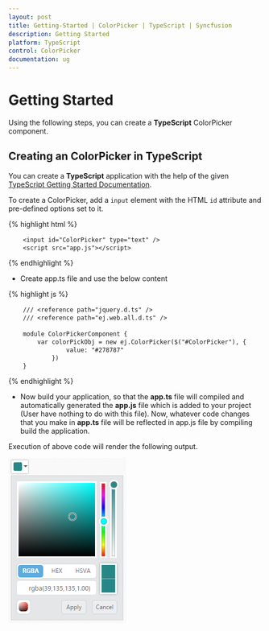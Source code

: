 ```yaml
---
layout: post
title: Getting-Started | ColorPicker | TypeScript | Syncfusion
description: Getting Started
platform: TypeScript
control: ColorPicker
documentation: ug
---
```


# Getting Started


Using the following steps, you can create a **TypeScript** ColorPicker component.

## Creating an ColorPicker in TypeScript


You can create a **TypeScript** application with the help of the given [TypeScript Getting Started Documentation](https://help.syncfusion.com/js/typescript).


To create a ColorPicker, add a `input` element with the HTML `id` attribute and pre-defined options set to it.


{% highlight html %}

        <input id="ColorPicker" type="text" />
        <script src="app.js"></script>

{% endhighlight %}



* Create app.ts file and use the below content



{% highlight js %}

        /// <reference path="jquery.d.ts" />  
        /// <reference path="ej.web.all.d.ts" />

        module ColorPickerComponent {
            var colorPickObj = new ej.ColorPicker($("#ColorPicker"), {
                    value: "#278787"
                })
        }

{% endhighlight %}


* Now build your application, so that the **app.ts** file will compiled and automatically generated the **app.js** file which is added to your project (User have nothing to do with this file). Now, whatever code changes that you make in **app.ts** file will be reflected in app.js file by compiling     build the application.


Execution of above code will render the following output.

![Creating an ColorPicker in TypeScript](getting-started_images/getting-started_img1.png)

